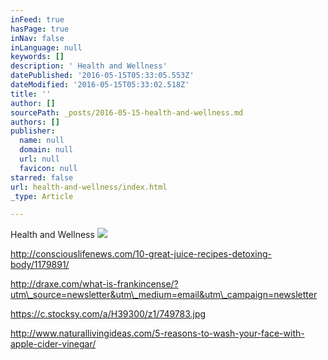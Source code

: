 ```yaml
---
inFeed: true
hasPage: true
inNav: false
inLanguage: null
keywords: []
description: ' Health and Wellness'
datePublished: '2016-05-15T05:33:05.553Z'
dateModified: '2016-05-15T05:33:02.518Z'
title: ''
author: []
sourcePath: _posts/2016-05-15-health-and-wellness.md
authors: []
publisher:
  name: null
  domain: null
  url: null
  favicon: null
starred: false
url: health-and-wellness/index.html
_type: Article

---
```

Health and Wellness
![](https://the-grid-user-content.s3-us-west-2.amazonaws.com/fdcda620-c5d4-4871-808c-d923e37bba6e.jpg)

http://consciouslifenews.com/10-great-juice-recipes-detoxing-body/1179891/ 

http://draxe.com/what-is-frankincense/?utm\_source=newsletter&utm\_medium=email&utm\_campaign=newsletter

https://c.stocksy.com/a/H39300/z1/749783.jpg 

http://www.naturallivingideas.com/5-reasons-to-wash-your-face-with-apple-cider-vinegar/
